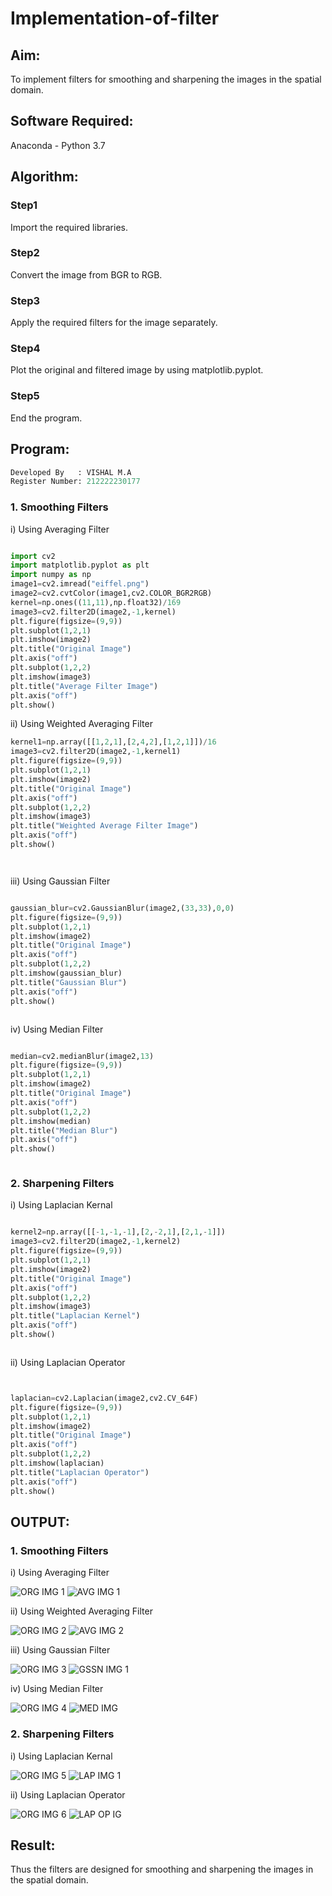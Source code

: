 # Implementation-of-filter
## Aim:
To implement filters for smoothing and sharpening the images in the spatial domain.

## Software Required:
Anaconda - Python 3.7

## Algorithm:
### Step1
Import the required libraries.


### Step2
Convert the image from BGR to RGB.


### Step3
Apply the required filters for the image separately.


### Step4
Plot the original and filtered image by using matplotlib.pyplot.


### Step5
End the program.


## Program:
```py
Developed By   : VISHAL M.A
Register Number: 212222230177
```
### 1. Smoothing Filters

i) Using Averaging Filter
```Python

import cv2
import matplotlib.pyplot as plt
import numpy as np
image1=cv2.imread("eiffel.png")
image2=cv2.cvtColor(image1,cv2.COLOR_BGR2RGB)
kernel=np.ones((11,11),np.float32)/169
image3=cv2.filter2D(image2,-1,kernel)
plt.figure(figsize=(9,9))
plt.subplot(1,2,1)
plt.imshow(image2)
plt.title("Original Image")
plt.axis("off")
plt.subplot(1,2,2)
plt.imshow(image3)
plt.title("Average Filter Image")
plt.axis("off")
plt.show()

```
ii) Using Weighted Averaging Filter
```Python
kernel1=np.array([[1,2,1],[2,4,2],[1,2,1]])/16
image3=cv2.filter2D(image2,-1,kernel1)
plt.figure(figsize=(9,9))
plt.subplot(1,2,1)
plt.imshow(image2)
plt.title("Original Image")
plt.axis("off")
plt.subplot(1,2,2)
plt.imshow(image3)
plt.title("Weighted Average Filter Image")
plt.axis("off")
plt.show()




```
iii) Using Gaussian Filter
```Python

gaussian_blur=cv2.GaussianBlur(image2,(33,33),0,0)
plt.figure(figsize=(9,9))
plt.subplot(1,2,1)
plt.imshow(image2)
plt.title("Original Image")
plt.axis("off")
plt.subplot(1,2,2)
plt.imshow(gaussian_blur)
plt.title("Gaussian Blur")
plt.axis("off")
plt.show()



```

iv) Using Median Filter
```Python

median=cv2.medianBlur(image2,13)
plt.figure(figsize=(9,9))
plt.subplot(1,2,1)
plt.imshow(image2)
plt.title("Original Image")
plt.axis("off")
plt.subplot(1,2,2)
plt.imshow(median)
plt.title("Median Blur")
plt.axis("off")
plt.show()



```

### 2. Sharpening Filters
i) Using Laplacian Kernal
```Python

kernel2=np.array([[-1,-1,-1],[2,-2,1],[2,1,-1]])
image3=cv2.filter2D(image2,-1,kernel2)
plt.figure(figsize=(9,9))
plt.subplot(1,2,1)
plt.imshow(image2)
plt.title("Original Image")
plt.axis("off")
plt.subplot(1,2,2)
plt.imshow(image3)
plt.title("Laplacian Kernel")
plt.axis("off")
plt.show()



```
ii) Using Laplacian Operator
```Python


laplacian=cv2.Laplacian(image2,cv2.CV_64F)
plt.figure(figsize=(9,9))
plt.subplot(1,2,1)
plt.imshow(image2)
plt.title("Original Image")
plt.axis("off")
plt.subplot(1,2,2)
plt.imshow(laplacian)
plt.title("Laplacian Operator")
plt.axis("off")
plt.show()


```

## OUTPUT:
### 1. Smoothing Filters
i) Using Averaging Filter

![ORG IMG 1](https://github.com/vishal21004/Implementation-of-filter/assets/119560110/53bf3140-c04a-410f-b86d-01256664aa00)
![AVG IMG 1](https://github.com/vishal21004/Implementation-of-filter/assets/119560110/bbba82ae-63cc-4129-be25-7ea1b59f1be0)






ii) Using Weighted Averaging Filter

![ORG IMG 2](https://github.com/vishal21004/Implementation-of-filter/assets/119560110/b2701ca9-313c-4e4b-92b6-2b9fee19380d)
![AVG IMG 2](https://github.com/vishal21004/Implementation-of-filter/assets/119560110/100932c5-b5ab-41a7-bc93-013f45244a05)





iii) Using Gaussian Filter

![ORG IMG 3](https://github.com/vishal21004/Implementation-of-filter/assets/119560110/4117f7bd-eb74-4e11-b19c-908c1a549359)
![GSSN IMG 1](https://github.com/vishal21004/Implementation-of-filter/assets/119560110/f4b7ecdd-16e5-4f06-be49-b91b7592c830)




iv) Using Median Filter

![ORG IMG 4](https://github.com/vishal21004/Implementation-of-filter/assets/119560110/4df7ed01-9fe9-427d-93a5-b6c505cc3374)
![MED IMG](https://github.com/vishal21004/Implementation-of-filter/assets/119560110/309e3974-4ad0-4b2d-aebc-6f203c2d4758)






### 2. Sharpening Filters

i) Using Laplacian Kernal

![ORG IMG 5](https://github.com/vishal21004/Implementation-of-filter/assets/119560110/2b5164d7-db7e-47ac-ab0b-edb4886d6dc4)
![LAP IMG 1](https://github.com/vishal21004/Implementation-of-filter/assets/119560110/2763e887-00ae-47e6-9e80-32e445bbfcec)





ii) Using Laplacian Operator


![ORG IMG 6](https://github.com/vishal21004/Implementation-of-filter/assets/119560110/f748505f-e541-4e2b-a31a-079bc8ef1033)
![LAP OP IG](https://github.com/vishal21004/Implementation-of-filter/assets/119560110/6cf0f1a7-89a2-458f-8799-b5c715a9ad8e)




## Result:
Thus the filters are designed for smoothing and sharpening the images in the spatial domain.
